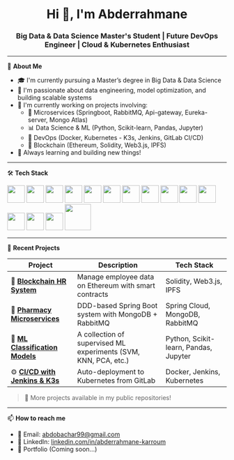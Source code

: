 <h1 align="center">Hi 👋, I'm Abderrahmane</h1>
<h3 align="center">Big Data & Data Science Master's Student | Future DevOps Engineer | Cloud & Kubernetes Enthusiast</h3>

---

🎯 **About Me**

- 🎓 I'm currently pursuing a Master’s degree in Big Data & Data Science  
- 🧠 I'm passionate about data engineering, model optimization, and building scalable systems  
- 🔧 I'm currently working on projects involving:  
  - 💾 Microservices (Springboot, RabbitMQ, Api-gateway, Eureka-server, Mongo Atlas) 
  - 📊 Data Science & ML (Python, Scikit-learn, Pandas, Jupyter)  
  - 🐳 DevOps (Docker, Kubernetes - K3s, Jenkins, GitLab CI/CD)  
  - 🔗 Blockchain (Ethereum, Solidity, Web3.js, IPFS)  
- 🌱 Always learning and building new things!

---

🛠️ **Tech Stack**

<p align="left">
  <img src="https://cdn.jsdelivr.net/gh/devicons/devicon/icons/python/python-original.svg" width="40"/>
  <img src="https://cdn.jsdelivr.net/gh/devicons/devicon/icons/java/java-original.svg" width="40"/>
  <img src="https://cdn.jsdelivr.net/gh/devicons/devicon/icons/docker/docker-original.svg" width="40"/>
  <img src="https://cdn.jsdelivr.net/gh/devicons/devicon/icons/kubernetes/kubernetes-plain.svg" width="40"/>
  <img src="https://cdn.jsdelivr.net/gh/devicons/devicon/icons/linux/linux-original.svg" width="40"/>
  <img src="https://cdn.jsdelivr.net/gh/devicons/devicon/icons/mongodb/mongodb-original.svg" width="40"/>
  <img src="https://cdn.jsdelivr.net/gh/devicons/devicon/icons/mysql/mysql-original.svg" width="40"/>
  <img src="https://cdn.jsdelivr.net/gh/devicons/devicon/icons/git/git-original.svg" width="40"/>
  <img src="https://cdn.jsdelivr.net/gh/devicons/devicon/icons/jenkins/jenkins-original.svg" width="40"/>
  <img src="https://cdn.jsdelivr.net/gh/devicons/devicon/icons/bash/bash-original.svg" width="40"/>
  <img src="https://cdn.jsdelivr.net/gh/devicons/devicon/icons/java/java-original.svg" width="40"/>
  <img src="https://cdn.jsdelivr.net/gh/devicons/devicon/icons/spring/spring-original.svg" width="40"/>
  <img src="https://cdn.jsdelivr.net/gh/devicons/devicon/icons/react/react-original.svg" width="40"/>
  <img src="https://cdn.jsdelivr.net/gh/devicons/devicon/icons/typescript/typescript-original.svg" width="40"/>
  <img src="https://upload.wikimedia.org/wikipedia/commons/7/71/RabbitMQ_logo.svg" width="60"/>

  
</p>

---

📁 **Recent Projects**

| Project | Description | Tech Stack |
|--------|-------------|------------|
| 🔗 [**Blockchain HR System**](https://github.com/AbdouDevOps/blockchain-HR)            | Manage employee data on Ethereum with smart contracts | Solidity, Web3.js, IPFS |
| 💊 [**Pharmacy Microservices**](https://github.com/AbdouDevOps/pharmacy-microservices) | DDD-based Spring Boot system with MongoDB + RabbitMQ | Spring Cloud, MongoDB, RabbitMQ |
| 🤖 [**ML Classification Models**](https://github.com/AbdouDevOps/Machine-learning)    | A collection of supervised ML experiments (SVM, KNN, PCA, etc.) | Python, Scikit-learn, Pandas, Jupyter |
| ⚙️ [**CI/CD with Jenkins & K3s**](https://github.com/AbdouDevOps/devops-k3s-jenkins)   | Auto-deployment to Kubernetes from GitLab | Docker, Jenkins, Kubernetes |

> 🚀 More projects available in my public repositories!

---

📫 **How to reach me**

- 📧 Email: [abdobachar99@gmail.com](abdobachar99@gmail.com)  
- 💼 LinkedIn: [linkedin.com/in/abderrahmane-karroum](https://www.linkedin.com/in/abdou-karroum/)  
- 🧠 Portfolio (Coming soon...)


